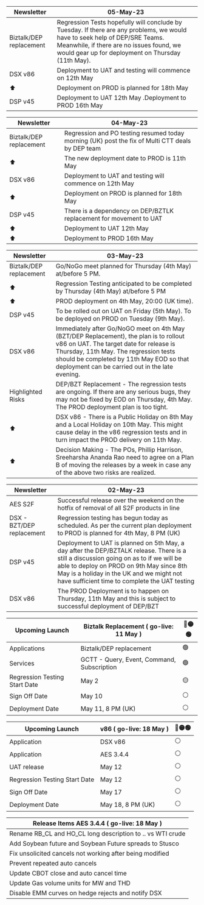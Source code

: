 | Newsletter  | 05-May-23 |
| ------------- | ------------- |
| Biztalk/DEP replacement | Regression Tests hopefully will conclude by Tuesday. If there are any problems, we would have to seek help of DEP/SRE Teams. Meanwhile, if there are no issues found, we would gear up for deployment on Thursday (11th May). |
| DSX v86 | Deployment to UAT and testing will commence on 12th May |
| ⬆️ | Deployment on PROD is planned for 18th May |
| DSP v45 | Deployment to UAT 12th May .Deployment to PROD 16th May |

| Newsletter  | 04-May-23 |
| ------------- | ------------- |
| Biztalk/DEP replacement | Regression and PO testing resumed today morning (UK) post the fix of Multi CTT deals by DEP team |
| ⬆️ | The new deployment date to PROD is 11th May |
| DSX v86 | Deployment to UAT and testing will commence on 12th May |
| ⬆️ | Deployment on PROD is planned for 18th May |
| DSP v45 | There is a dependency on DEP/BZTLK replacement for movement to UAT |
| ⬆️ | Deployment to UAT 12th May |
| ⬆️ | Deployment to PROD 16th May |

| Newsletter  | 03-May-23 |
| ------------- | ------------- |
| Biztalk/DEP replacement| Go/NoGo meet planned for Thursday (4th May) at/before 5 PM.|
|⬆️|Regression Testing anticipated to be completed by Thursday (4th May) at/before 5 PM|
|⬆️|PROD deployment on 4th May, 20:00 (UK time). |
| DSP v45 | To be rolled out on UAT on Friday (5th May). To be deployed on PROD on Tuesday (9th May).  |
| DSX v86 | Immediately after Go/NoGO meet on 4th May (BZT/DEP Replacement), the plan is to rollout v86 on UAT. The target date for release is Thursday, 11th May. The regression tests should be completed by 11th May EOD so that deployment can be carried out in the late evening.|
|Highlighted Risks|DEP/BZT Replacement - The regression tests are ongoing. If there are any serious bugs, they may not be fixed by EOD on Thursday, 4th May. The PROD deployment plan is too tight.|
|⬆️|DSX v86 - There is a Public Holiday on 8th May and  a Local Holiday on 10th May. This might cause delay in the v86 regression tests and in turn impact the PROD delivery on 11th May.
|⬆️|Decision Making - The POs, Phillip Harrison, Sreeharsha Ananda Rao need to agree on a Plan B of moving the releases by a week in case any of the above two risks are realized.|

| Newsletter  | 02-May-23 |
| ------------- | ------------- |
|  AES S2F | Successful release over the weekend on the hotfix of removal of all S2F products in line |
| DSX - BZT/DEP replacement | Regression testing has begun today as scheduled. As per the current plan deployment to PROD is planned for 4th May, 8 PM (UK)  |
| DSP v45 | Deployment to UAT is planned on 5th May, a day after the DEP/BZTALK release. There is a still a discussion going on as to if we will be able to deploy on PROD on 9th May since 8th May is a holiday in the UK and we might not have sufficient time to complete the UAT testing  |
| DSX v86 | The PROD Deployment is to happen on Thursday, 11th May and this is subject to successful deployment of DEP/BZT|



| Upcoming Launch  | Biztalk Replacement ( go-live: 11 May ) | 🔴🟡🟢 |
| ------------- | ------------- | ------------- |
| Applications | Biztalk/DEP replacement | 🟢  
| Services | GCTT - Query, Event, Command, Subscription | 🟢 
| Regression Testing Start Date | May 2  | 🟡
| Sign Off Date | May 10  | ⚪  
| Deployment Date | May 11, 8 PM (UK)| ⚪  


| Upcoming Launch  | v86 ( go-live: 18 May ) | 🔴🟡🟢 |
| ------------- | ------------- | ------------- |
| Application | DSX v86 | ⚪  
| Application | AES 3.4.4 | ⚪  
| UAT release | May 12  | ⚪
| Regression Testing Start Date | May 12  | ⚪
| Sign Off Date | May 17  | ⚪  
| Deployment Date | May 18, 8 PM (UK)| ⚪ 

| Release Items AES 3.4.4  ( go-live: 18 May )|
| --------------------------------------|
|Rename RB_CL and HO_CL long description to .. vs WTI crude|
|Add Soybean future and Soybean Future spreads to Stusco|
|Fix unsolicited cancels not working after being modified|
|Prevent repeated auto cancels|
|Update CBOT close and auto cancel time|
|Update Gas volume units for MW and THD|
|Disable EMM curves on hedge rejects and notify DSX|
